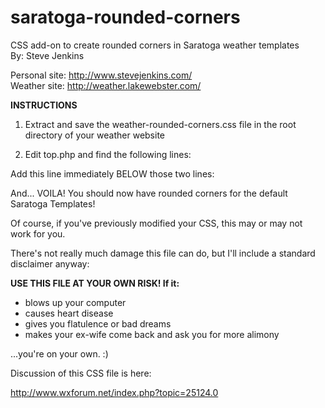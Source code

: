 # saratoga-rounded-corners
CSS add-on to create rounded corners in Saratoga weather templates  
By: Steve Jenkins

Personal site: http://www.stevejenkins.com/  
Weather site: http://weather.lakewebster.com/

**INSTRUCTIONS**

1) Extract and save the weather-rounded-corners.css file in the root directory of your weather website

2) Edit top.php and find the following lines:

<link rel="stylesheet" type="text/css" href="<?php echo $SITE['CSSscreen']; ?>" media="screen" title="screen" />
<link rel="stylesheet" type="text/css" href="<?php echo $SITE['CSSprint']; ?>" media="print" />

Add this line immediately BELOW those two lines:

<link rel="stylesheet" type="text/css" href="/weather-rounded-corners.css" media="screen" title="screen" />

And... VOILA! You should now have rounded corners for the default Saratoga Templates!

Of course, if you've previously modified your CSS, this may or may not work for you.

There's not really much damage this file can do, but I'll include a standard disclaimer anyway:

**USE THIS FILE AT YOUR OWN RISK! If it:**

- blows up your computer
- causes heart disease
- gives you flatulence or bad dreams
- makes your ex-wife come back and ask you for more alimony

...you're on your own. :)

Discussion of this CSS file is here:

http://www.wxforum.net/index.php?topic=25124.0
